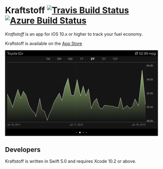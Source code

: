 # Kraftstoff [![Travis Build Status](https://img.shields.io/travis/IngmarStein/Kraftstoff.svg)](https://travis-ci.org/IngmarStein/Kraftstoff) [![Azure Build Status](https://dev.azure.com/ingmarstein/Kraftstoff/_apis/build/status/IngmarStein.Kraftstoff)](https://dev.azure.com/ingmarstein/Kraftstoff/_build/latest?definitionId=2)

*Kraftstoff* is an app for iOS 10.x or higher to track your fuel economy.

Kraftstoff is available on the [App Store](https://itunes.apple.com/app/id471634654)

<img src="Artwork/Screenshot%20Graph.png" width="736" alt="Kraftstoff shows your fuel efficiency as a fancy graph">

## Developers

Kraftstoff is written in Swift 5.0 and requires Xcode 10.2 or above.
